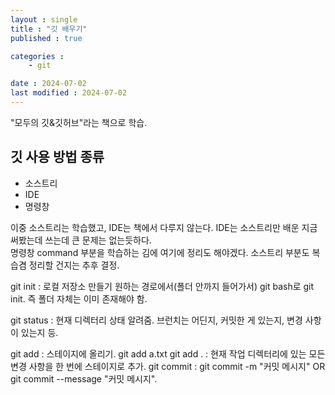 ```yaml
---
layout : single
title : "깃 배우기"
published : true

categories : 
    - git

date : 2024-07-02
last modified : 2024-07-02
---
```

"모두의 깃&깃허브"라는 책으로 학습.

## 깃 사용 방법 종류
+ 소스트리
+ IDE
+ 명령창

이중 소스트리는 학습했고, IDE는 책에서 다루지 않는다. IDE는 소스트리만 배운 지금 써봤는데 쓰는데 큰 문제는 없는듯하다.  
명령창 command 부분을 학습하는 김에 여기에 정리도 해야겠다. 소스트리 부분도 복습겸 정리할 건지는 추후 결정.

git init : 로컬 저장소 만들기
원하는 경로에서(폴더 안까지 들어가서) git bash로 git init. 즉 폴더 자체는 이미 존재해야 함.

git status : 현재 디렉터리 상태 알려줌. 브런치는 어딘지, 커밋한 게 있는지, 변경 사항이 있는지 등.

git add : 스테이지에 올리기. git add a.txt
git add . : 현재 작업 디렉터리에 있는 모든 변경 사항을 한 번에 스테이지로 추가.
git commit : git commit -m "커밋 메시지" OR git commit --message "커밋 메시지". 